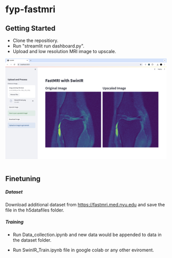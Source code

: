 # fyp-fastmri

## Getting Started

- Clone the repositiory.
- Run "streamlit run dashboard.py".
- Upload and low resolution MRI image to upscale.

<img src="./dashboard.png" title="demo" alt="demo"/>&nbsp;


## Finetuning

##### Dataset
Download additional dataset from https://fastmri.med.nyu.edu and save the file in the h5datafiles folder.

##### Training

- Run Data_collection.ipynb and new data would be appended to data in the dataset folder.

- Run SwinIR_Train.ipynb file in google colab or any other eviroment. 
